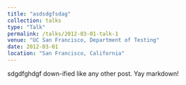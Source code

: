 ```yaml
---
title: "asdsdgfsdag"
collection: talks
type: "Talk"
permalink: /talks/2012-03-01-talk-1
venue: "UC San Francisco, Department of Testing"
date: 2012-03-01
location: "San Francisco, California"
---
```


sdgdfghdgf down-ified like any other post. Yay markdown!
